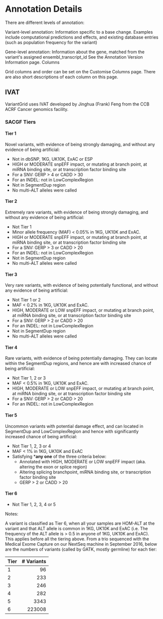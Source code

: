 # Annotation Details

There are different levels of annotation:

Variant-level annotation: Information specific to a base change. Examples include computational predictions and effects, and existing database entries (such as population frequency for the variant)

Gene-level annotation: Information about the gene, matched from the variant's assigned ensembl_transcript_id
See the Annotation Version Information page.
Columns

Grid columns and order can be set on the Customise Columns page. There are also short descriptions of each column on this page.

## IVAT

VariantGrid uses IVAT developed by Jinghua (Frank) Feng from the CCB ACRF Cancer genomics facility.

### SACGF Tiers

#### Tier 1
Novel variants, with evidence of being strongly damaging, and without any evidence of being artificial:

* Not in dbSNP, 1KG, UK10K, ExAC or ESP
* HIGH or MODERATE snpEFF impact, or mutating at branch point, at miRNA binding site, or at transcription factor binding site
* For a SNV: GERP > 4 or CADD > 30
* For an INDEL: not in LowComplexRegion
* Not in SegmentDup region
* No multi-ALT alleles were called 

#### Tier 2
Extremely rare variants, with evidence of being strongly damaging, and without any evidence of being artificial:

* Not Tier 1
* Minor allele frequency (MAF) < 0.05% in 1KG, UK10K and ExAC.
* HIGH or MODERATE snpEFF impact, or mutating at branch point, at miRNA binding site, or at transcription factor binding site
* For a SNV: GERP > 3 or CADD > 20
* For an INDEL: not in LowComplexRegion
* Not in SegmentDup region
* No multi-ALT alleles were called 

#### Tier 3
Very rare variants, with evidence of being potentially functional, and without any evidence of being artificial:

* Not Tier 1 or 2
* MAF < 0.2% in 1KG, UK10K and ExAC.
* HIGH, MODERATE or LOW snpEFF impact, or mutating at branch point, at miRNA binding site, or at transcription factor binding site
* For a SNV: GERP > 2 or CADD > 20
* For an INDEL: not in LowComplexRegion
* Not in SegmentDup region
* No multi-ALT alleles were called 

#### Tier 4
Rare variants, with evidence of being potentially damaging. They can locate within the SegmentDup regions, and hence are with increased chance of being artificial:

* Not Tier 1, 2 or 3
* MAF < 0.5% in 1KG, UK10K and ExAC.
* HIGH, MODERATE or LOW snpEFF impact, or mutating at branch point, at miRNA binding site, or at transcription factor binding site
* For a SNV: GERP > 2 or CADD > 20
* For an INDEL: not in LowComplexRegion 

#### Tier 5
Uncommon variants with potential damage effect, and can located in SegmentDup and LowComplexRegion and hence with significantly increased chance of being artificial:

* Not Tier 1, 2, 3 or 4
* MAF < 1% in 1KG, UK10K and ExAC
* Satisfying ***any one** of the three criteria below:
  * Annotated with HIGH, MODERATE or LOW snpEFF impact (aka. altering the exon or splice region)
  * Altering splicing branchpoint, miRNA binding site, or transcription factor binding site
  * GERP > 2 or CADD > 20

#### Tier 6

* Not Tier 1, 2, 3, 4 or 5 

Notes:

A variant is classified as Tier 6, when all your samples are HOM-ALT at the variant and that ALT allele is common in 1KG, UK10K and ExAC (i.e. The frequency of the ALT allele is > 0.5 in anyone of 1KG, UK10K and ExAC). This applies before all the tiering above. From a trio sequenced with the Medical Exome Capture on our NextSeq machine in September 2016, below are the numbers of variants (called by GATK, mostly germline) for each tier:

| Tier | # Variants |
| ---- | -------:|
| 1 | 96 |
| 2 | 233 |
| 3 | 246 |
| 4 | 282 |
| 5 | 3343 |
| 6 | 223008 |
 